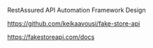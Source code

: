RestAssured API Automation Framework Design

https://github.com/keikaavousi/fake-store-api

https://fakestoreapi.com/docs
